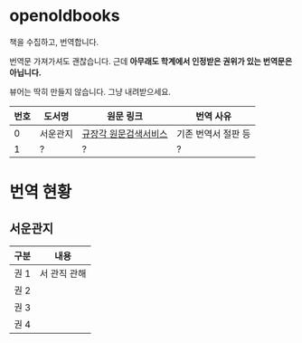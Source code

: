 # openoldbooks

책을 수집하고, 번역합니다.

번역문 가져가셔도 괜찮습니다. 근데 **아무래도 학계에서 인정받은 권위가 있는 번역문은 아닙니다.**

뷰어는 딱히 만들지 않습니다. 그냥 내려받으세요.

| 번호 | 도서명 | 원문 링크 | 번역 사유 |
|---|---|---|---|
| 0 | 서운관지 | [규장각 원문검색서비스](https://kyudb.snu.ac.kr/book/text.do) | 기존 번역서 절판 등 |
| 1 | ? | ? | ? |

# 번역 현황

## 서운관지

| 구분 | 내용 |
|---|---|
| 권 1 | 서 관직 관해 |
| 권 2 |  |
| 권 3 |  |
| 권 4 |  |